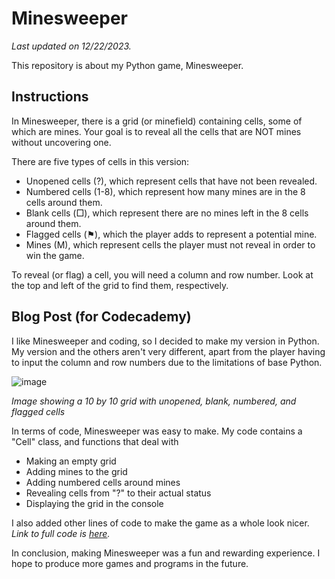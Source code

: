 # Minesweeper
*Last updated on 12/22/2023.*

This repository is about my Python game, Minesweeper.

## Instructions
In Minesweeper, there is a grid (or minefield) containing cells, some of which are mines. Your goal is to reveal all the cells that are NOT mines without uncovering one.

There are five types of cells in this version:
  - Unopened cells (?), which represent cells that have not been revealed.
  - Numbered cells (1-8), which represent how many mines are in the 8 cells around them.
  - Blank cells (□), which represent there are no mines left in the 8 cells around them.
  - Flagged cells (⚑), which the player adds to represent a potential mine.
  - Mines (M), which represent cells the player must not reveal in order to win the game.

To reveal (or flag) a cell, you will need a column and row number. Look at the top and left of the grid to find them, respectively.

## Blog Post (for Codecademy)
I like Minesweeper and coding, so I decided to make my version in Python. My version and the others aren't very different, apart from the player having to input the column and row numbers due to the limitations of base Python.

![image](https://github.com/jmariz0/Minesweeper/assets/153701757/588adc26-a198-4acf-b778-5b7d2de5c957)

*Image showing a 10 by 10 grid with unopened, blank, numbered, and flagged cells*

In terms of code, Minesweeper was easy to make. My code contains a "Cell" class, and functions that deal with
- Making an empty grid
- Adding mines to the grid
- Adding numbered cells around mines
- Revealing cells from "?" to their actual status
- Displaying the grid in the console

I also added other lines of code to make the game as a whole look nicer. *Link to full code is [here](https://github.com/jmariz0/Minesweeper/blob/main/Minesweeper).*

In conclusion, making Minesweeper was a fun and rewarding experience. I hope to produce more games and programs in the future.
